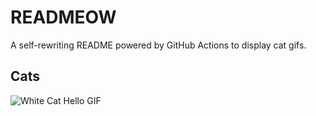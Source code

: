 # READMEOW

A self-rewriting README powered by GitHub Actions to display cat gifs.

## Cats

![White Cat Hello GIF](https://media2.giphy.com/media/v1.Y2lkPTlhY2QwMmRhNGgzZ2pqZTloOHprZGYwMjhsb285bmxmMHlpb3V0MmpqazZtODdwcyZlcD12MV9naWZzX3NlYXJjaCZjdD1n/vFKqnCdLPNOKc/200.gif)
